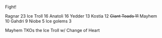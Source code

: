 Fight!

Ragnar      23
Ice Troll   16
Anatoli     16
Yedder      13
Kostia      12
~~Giant Toads 11~~
Mayhem      10
Gahdri       9
Niobe        5
Ice golems   3

Mayhem TKOs the Ice Troll w/ Change of Heart
